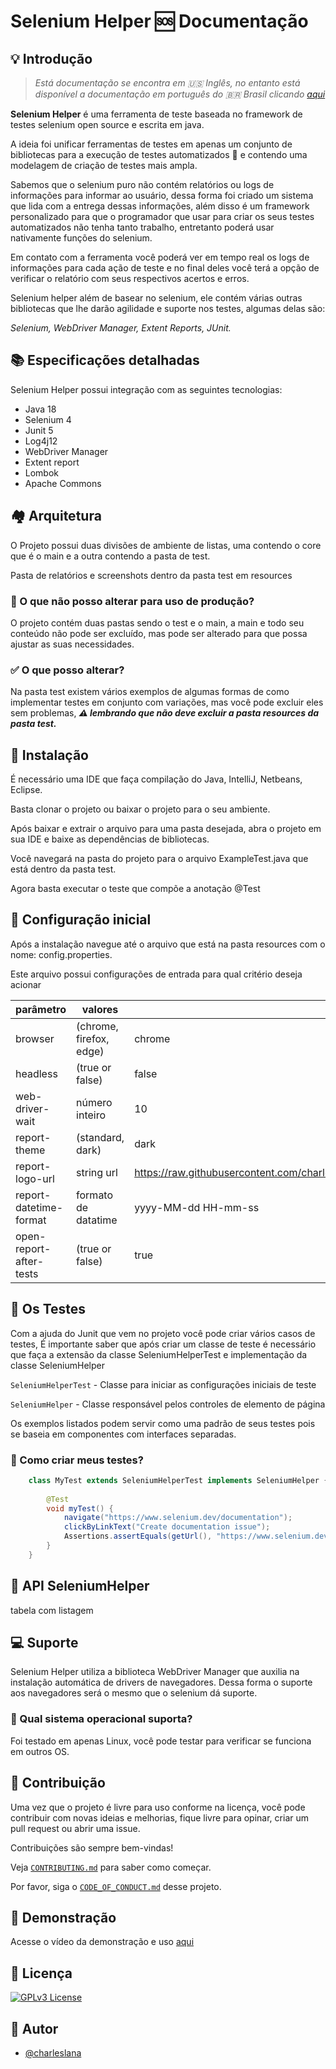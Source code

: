 # Selenium Helper 🆘 Documentação

## 💡 Introdução

> *Está documentação se encontra em 🇺🇸 Inglês, no entanto está disponível a documentação em português do 🇧🇷 Brasil clicando [aqui](README_PT_BR.md)*

**Selenium Helper** é uma ferramenta de teste baseada no framework de testes selenium open source e escrita em java.

A ideia foi unificar ferramentas de testes em apenas um conjunto de bibliotecas para a execução de testes automatizados 🤖 e contendo uma modelagem de criação de testes mais ampla.

Sabemos que o selenium puro não contém relatórios ou logs de informações para informar ao usuário, dessa forma foi criado um sistema que lida com a entrega dessas informações, além disso é um framework personalizado para que o programador que usar para criar os seus testes automatizados não tenha tanto trabalho, entretanto poderá usar nativamente funções do selenium.

Em contato com a ferramenta você poderá ver em tempo real os logs de informações para cada ação de teste e no final deles você terá a opção de verificar o relatório com seus respectivos acertos e erros.

Selenium helper além de basear no selenium, ele contém várias outras bibliotecas que lhe darão agilidade e suporte nos testes, algumas delas são:

_Selenium, WebDriver Manager, Extent Reports, JUnit._

## 📚 Especificações detalhadas

Selenium Helper possui integração com as seguintes tecnologias:

- Java 18
- Selenium 4
- Junit 5
- Log4j12
- WebDriver Manager
- Extent report
- Lombok
- Apache Commons

## 🏘 Arquitetura

O Projeto possui duas divisões de ambiente de listas, uma contendo o core que é o main e a outra contendo a pasta de test.

Pasta de relatórios e screenshots dentro da pasta test em resources

### 🚫 O que não posso alterar para uso de produção?

O projeto contém duas pastas sendo o test e o main, a main e todo seu conteúdo não pode ser excluído, mas pode ser alterado para que possa ajustar as suas necessidades.

### ✅ O que posso alterar? 

Na pasta test existem vários exemplos de algumas formas de como implementar testes em conjunto com variações, mas você pode excluir eles sem problemas, ***⚠ lembrando que não deve excluir a pasta resources da pasta test.***

## 💾 Instalação

É necessário uma IDE que faça compilação do Java, IntelliJ, Netbeans, Eclipse.

Basta clonar o projeto ou baixar o projeto para o seu ambiente.

Após baixar e extrair o arquivo para uma pasta desejada, abra o projeto em sua IDE e baixe as dependências de bibliotecas.

Você navegará na pasta do projeto para o arquivo ExampleTest.java que está dentro da pasta test.

Agora basta executar o teste que compõe a anotação @Test

## 🔧 Configuração inicial

Após a instalação navegue até o arquivo que está na pasta resources com o nome: config.properties.

Este arquivo possui configurações de entrada para qual critério deseja acionar

| parâmetro               | valores                 | padrão                                                                                                   |
|-------------------------|-------------------------|----------------------------------------------------------------------------------------------------------|
| browser                 | (chrome, firefox, edge) | chrome                                                                                                   |
| headless                | (true or false)         | false                                                                                                    |
| web-driver-wait         | número inteiro          | 10                                                                                                       |
| report-theme            | (standard, dark)        | dark                                                                                                     |
| report-logo-url         | string url              | https://raw.githubusercontent.com/charleslana/test/579b6782913acc56571ce7d25fd1707dd6edce08/selenium.svg |
| report-datetime-format  | formato de datatime     | yyyy-MM-dd HH-mm-ss                                                                                      |
| open-report-after-tests | (true or false)         | true                                                                                                     |

## 🐛 Os Testes

Com  a ajuda do Junit que vem no projeto você pode criar vários casos de testes,
É importante saber que após criar um classe de teste é necessário que faça a extensão da classe SeleniumHelperTest e implementação da classe SeleniumHelper

`SeleniumHelperTest` - Classe para iniciar as configurações iniciais de teste

`SeleniumHelper` - Classe responsável pelos controles de elemento de página

Os exemplos listados podem servir como uma padrão de seus testes pois se baseia em componentes com interfaces separadas.

### 📝 Como criar meus testes?

```java
    class MyTest extends SeleniumHelperTest implements SeleniumHelper {
    
        @Test
        void myTest() {
            navigate("https://www.selenium.dev/documentation");
            clickByLinkText("Create documentation issue");
            Assertions.assertEquals(getUrl(), "https://www.selenium.dev/documentation/");
        }
    }
```

## 🔑 API SeleniumHelper

tabela com listagem

## 💻 Suporte

Selenium Helper utiliza a biblioteca WebDriver Manager que auxilia na instalação automática de drivers de navegadores. Dessa forma o suporte aos navegadores será o mesmo que o selenium dá suporte.

### 📌 Qual sistema operacional suporta?

Foi testado em apenas Linux, você pode testar para verificar se funciona em outros OS.

## 💪 Contribuição

Uma vez que o projeto é livre para uso conforme na licença, você pode contribuir com novas ideias e melhorias, fique livre para opinar, criar um pull request ou abrir uma issue.

Contribuições são sempre bem-vindas!

Veja [`CONTRIBUTING.md`](https://github.com/github/docs/blob/main/CONTRIBUTING.md) para saber como começar.

Por favor, siga o [`CODE_OF_CONDUCT.md`](https://github.com/probot/template/blob/master/CODE_OF_CONDUCT.md) desse projeto.

## 🎥 Demonstração

Acesse o vídeo da demonstração e uso [aqui]()

## 📄 Licença

[![GPLv3 License](https://img.shields.io/badge/License-GPL%20v3-yellow.svg)](https://github.com/pagarme/opensource/blob/master/templates/LICENSE.md)

## 📢 Autor

- [@charleslana](https://www.github.com/charleslana)


